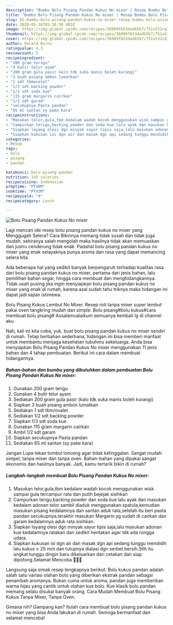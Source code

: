 ```yaml
---
description: "Bumbu Bolu Pisang Pandan Kukus No mixer | Resep Bumbu Bolu Pisang Pandan Kukus No mixer Yang Bikin Ngiler"
title: "Bumbu Bolu Pisang Pandan Kukus No mixer | Resep Bumbu Bolu Pisang Pandan Kukus No mixer Yang Bikin Ngiler"
slug: 82-bumbu-bolu-pisang-pandan-kukus-no-mixer-resep-bumbu-bolu-pisang-pandan-kukus-no-mixer-yang-bikin-ngiler
date: 2020-05-26T05:36:50.483Z
image: https://img-global.cpcdn.com/recipes/3b989fb53dadb5b7/751x532cq70/bolu-pisang-pandan-kukus-no-mixer-foto-resep-utama.jpg
thumbnail: https://img-global.cpcdn.com/recipes/3b989fb53dadb5b7/751x532cq70/bolu-pisang-pandan-kukus-no-mixer-foto-resep-utama.jpg
cover: https://img-global.cpcdn.com/recipes/3b989fb53dadb5b7/751x532cq70/bolu-pisang-pandan-kukus-no-mixer-foto-resep-utama.jpg
author: Gerald Burns
ratingvalue: 4.3
reviewcount: 5
recipeingredient:
- "200 gram terigu"
- "4 butir telur ayam"
- "200 gram gula pasir kalo tdk suka manis boleh kurangi"
- "3 buah pisang ambon lumatkan"
- "1 sdt tbmovalet"
- "1/2 sdt backing powder"
- "1/3 sdt soda kue"
- "115 gram margarin cairkan"
- "1/2 sdt garam"
- "secukupnya Pasta pandan"
- "65 ml santan sy pake kara"
recipeinstructions:
- "Masukan telor,gula,tbm kedalam wadah kocok menggunakan wisk sampai gula tercampur rata dan putih bejejak sisihkan"
- "Campurkan terigu,backing powder dan soda kue lalu ayak dan masukan kedalam adonan telor sambil diaduk menggunakan spatula,kemudian masukan pisang kedalamnya dan santan aduk rata,setelah itu beri pasta pandan secukupnya,terakhir masukan Margarin yg sudah di cairkan dan garam kedalamnya aduk rata sisihkan."
- "Siapkan loyang olesi dgn minyak sayur tipis saja,lalu masukan adonan kue kedalamnya ratakan dan sedikit hentakan agar tdk ada rongga udara."
- "Siapkan kukusan isi dgn air dan masak dgn api sedang tunggu mendidih lalu kukus ± 25 mnt dan tutupnya dialasi dgn serbet bersih.Stlh itu angkat tunggu dingin baru dikeluarkan dari cetakan dan siap dipotong.Selamat Mencoba 👌🏻💜"
categories:
- Resep
tags:
- bolu
- pisang
- pandan

katakunci: bolu pisang pandan 
nutrition: 143 calories
recipecuisine: Indonesian
preptime: "PT40M"
cooktime: "PT43M"
recipeyield: "4"
recipecategory: Lunch

---
```



![Bolu Pisang Pandan Kukus No mixer](https://img-global.cpcdn.com/recipes/3b989fb53dadb5b7/751x532cq70/bolu-pisang-pandan-kukus-no-mixer-foto-resep-utama.jpg)

Lagi mencari ide resep bolu pisang pandan kukus no mixer yang Menggugah Selera? Cara Bikinnya memang tidak susah dan tidak juga mudah. sekiranya salah mengolah maka hasilnya tidak akan memuaskan dan justru cenderung tidak enak. Padahal bolu pisang pandan kukus no mixer yang enak selayaknya punya aroma dan rasa yang dapat memancing selera kita.

Ada beberapa hal yang sedikit banyak berpengaruh terhadap kualitas rasa dari bolu pisang pandan kukus no mixer, pertama dari jenis bahan, lalu pemilihan bahan segar, hingga cara membuat dan menghidangkannya. Tidak usah pusing jika ingin menyiapkan bolu pisang pandan kukus no mixer yang enak di rumah, karena asal sudah tahu triknya maka hidangan ini dapat jadi sajian istimewa.

Bolu Pisang Kukus Lembut No Mixer. Resep roti tanpa mixer super lembut pakai oven tangkring mudah dan simple. Bolu pisang#bolu kukus#cara membuat bolu pisang# Assalamualaikum semuanya kembali lg di channel aku.


Nah, kali ini kita coba, yuk, buat bolu pisang pandan kukus no mixer sendiri di rumah. Tetap berbahan sederhana, hidangan ini bisa memberi manfaat untuk membantu menjaga kesehatan tubuhmu sekeluarga. Anda bisa menyiapkan Bolu Pisang Pandan Kukus No mixer menggunakan 11 jenis bahan dan 4 tahap pembuatan. Berikut ini cara dalam membuat hidangannya.

<!--inarticleads1-->

##### Bahan-bahan dan bumbu yang dibutuhkan dalam pembuatan Bolu Pisang Pandan Kukus No mixer:

1. Gunakan 200 gram terigu
1. Gunakan 4 butir telur ayam
1. Sediakan 200 gram gula pasir (kalo tdk suka manis boleh kurangi)
1. Siapkan 3 buah pisang ambon lumatkan
1. Sediakan 1 sdt tbm/ovalet
1. Sediakan 1/2 sdt backing powder
1. Siapkan 1/3 sdt soda kue
1. Gunakan 115 gram margarin cairkan
1. Ambil 1/2 sdt garam
1. Siapkan secukupnya Pasta pandan
1. Sediakan 65 ml santan (sy pake kara)


Jangan Lupa tekan tombol lonceng agar tidak ketinggalan. Sangat mudah simpel, tanpa mixer dan tanpa oven. Bahan-bahan yang dipakai sangat ekonomis dan hasilnya banyak. Jadi, kamu tertarik bikin di rumah? 

<!--inarticleads2-->

##### Langkah-langkah membuat Bolu Pisang Pandan Kukus No mixer:

1. Masukan telor,gula,tbm kedalam wadah kocok menggunakan wisk sampai gula tercampur rata dan putih bejejak sisihkan
1. Campurkan terigu,backing powder dan soda kue lalu ayak dan masukan kedalam adonan telor sambil diaduk menggunakan spatula,kemudian masukan pisang kedalamnya dan santan aduk rata,setelah itu beri pasta pandan secukupnya,terakhir masukan Margarin yg sudah di cairkan dan garam kedalamnya aduk rata sisihkan.
1. Siapkan loyang olesi dgn minyak sayur tipis saja,lalu masukan adonan kue kedalamnya ratakan dan sedikit hentakan agar tdk ada rongga udara.
1. Siapkan kukusan isi dgn air dan masak dgn api sedang tunggu mendidih lalu kukus ± 25 mnt dan tutupnya dialasi dgn serbet bersih.Stlh itu angkat tunggu dingin baru dikeluarkan dari cetakan dan siap dipotong.Selamat Mencoba 👌🏻💜


Langsung saja simak resep lengkapnya berikut. Bolu kukus pandan adalah salah satu variasi olahan bolu yang diberikan ekstrak pandan sebagai penambah aromanya. Bukan cuma untuk aroma, pandan juga memberikan warna hijau yang cantik untuk olahan kue bolu. Kue klasik bolu pandan memang selalu disukai banyak orang. Cara Mudah Membuat Bolu Pisang Kukus Tanpa Mixer, Tanpa Oven. 

Gimana nih? Gampang kan? Itulah cara membuat bolu pisang pandan kukus no mixer yang bisa Anda lakukan di rumah. Semoga bermanfaat dan selamat mencoba!
